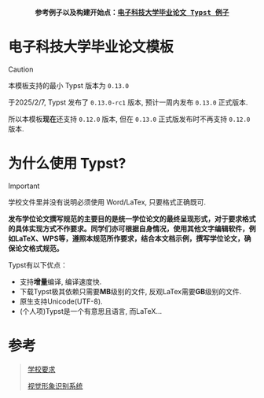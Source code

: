 <div align="center">
<strong>
<samp>

参考例子以及构建开始点：[电子科技大学毕业论文 Typst 例子](https://github.com/qujihan/uestc-typst-thesis-example)

</samp>
</strong>
</div>


# 电子科技大学毕业论文模板
> [!CAUTION]
> 本模板支持的最小 Typst 版本为 `0.13.0`
> 
> 于2025/2/7, Typst 发布了 `0.13.0-rc1` 版本, 预计一周内发布 `0.13.0` 正式版本.
> 
> 所以本模板**现在**还支持 `0.12.0` 版本, 但在 `0.13.0` 正式版发布时不再支持 `0.12.0` 版本.




# 为什么使用 Typst?
> [!IMPORTANT]  
> 学校文件里并没有说明必须使用 Word/LaTex, 只要格式正确既可.
> 
> **发布学位论文撰写规范的主要目的是统一学位论文的最终呈现形式，对于要求格式的具体实现方式不作要求。同学们亦可根据自身情况，使用其他文字编辑软件，例如LaTeX、WPS等，遵照本规范所作要求，结合本文档示例，撰写学位论文，确保论文格式规范。**

Typst有以下优点：
- 支持**增量**编译, 编译速度快.
- 下载Typst极其依赖只需要**MB**级别的文件, 反观LaTex需要**GB**级别的文件.
- 原生支持Unicode(UTF-8).
- (个人项)Typst是一个有意思且语言, 而LaTeX...

# 参考
> [学校要求](https://gr.uestc.edu.cn/xiazai/114/3917)
> 
> [视觉形象识别系统](https://vi.uestc.edu.cn/)